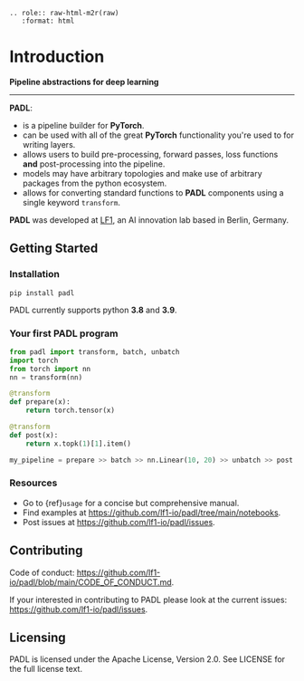 ```{eval-rst}
.. role:: raw-html-m2r(raw)
   :format: html
```

# Introduction

**Pipeline abstractions for deep learning**

---

**PADL**:

- is a pipeline builder for **PyTorch**. 
- can be used with all of the great **PyTorch** functionality you're used to for writing layers.
- allows users to build pre-processing, forward passes, loss functions **and** post-processing into the pipeline.
- models may have arbitrary topologies and make use of arbitrary packages from the python ecosystem.
- allows for converting standard functions to **PADL** components using a single keyword `transform`.

**PADL** was developed at [LF1](https://lf1.io/), an AI innovation lab based in Berlin, Germany.

## Getting Started

### Installation

```
pip install padl
```

PADL currently supports python **3.8** and **3.9**.

### Your first PADL program

```python
from padl import transform, batch, unbatch
import torch
from torch import nn
nn = transform(nn)

@transform
def prepare(x):
    return torch.tensor(x)

@transform
def post(x):
    return x.topk(1)[1].item()

my_pipeline = prepare >> batch >> nn.Linear(10, 20) >> unbatch >> post
```

### Resources

- Go to {ref}`usage` for a concise but comprehensive manual.
- Find examples at <https://github.com/lf1-io/padl/tree/main/notebooks>.
- Post issues at <https://github.com/lf1-io/padl/issues>.

## Contributing

Code of conduct: <https://github.com/lf1-io/padl/blob/main/CODE_OF_CONDUCT.md>.

If your interested in contributing to PADL please look at the current issues: <https://github.com/lf1-io/padl/issues>.

## Licensing

PADL is licensed under the Apache License, Version 2.0. See LICENSE for the full license text.
